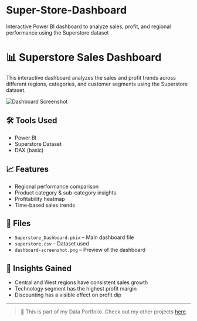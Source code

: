 # Super-Store-Dashboard
Interactive Power BI dashboard to analyze sales, profit, and regional performance using the Superstore dataset
# 📊 Superstore Sales Dashboard

This interactive dashboard analyzes the sales and profit trends across different regions, categories, and customer segments using the Superstore dataset.

![Dashboard Screenshot](dashboard-screenshot.png)

## 🛠️ Tools Used
- Power BI
- Superstore Dataset
- DAX (basic)

## 📈 Features
- Regional performance comparison
- Product category & sub-category insights
- Profitability heatmap
- Time-based sales trends

## 📁 Files
- `Superstore_Dashboard.pbix` – Main dashboard file
- `superstore.csv` – Dataset used
- `dashboard-screenshot.png` – Preview of the dashboard

## 📝 Insights Gained
- Central and West regions have consistent sales growth
- Technology segment has the highest profit margin
- Discounting has a visible effect on profit dip

---

> 📎 This is part of my Data Portfolio. Check out my other projects [here](https://github.com/sirishti746).
